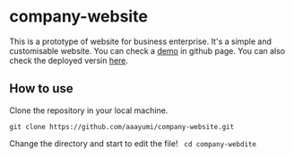 # company-website
This is a prototype of website for business enterprise. It's a simple and customisable website.
You can check a [demo](http://ayumi-saito.com/company-website/) in github page. You can also check the deployed versin [here](https://www.twylahelps.com/).

## How to use

Clone the repository in your local machine.

``` git clone https://github.com/aaayumi/company-website.git ```

Change the directory and start to edit the file!
``` cd company-webdite```
